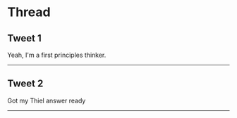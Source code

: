 # Thread

## Tweet 1

Yeah, I'm a first principles thinker.

---

## Tweet 2

Got my Thiel answer ready

---

